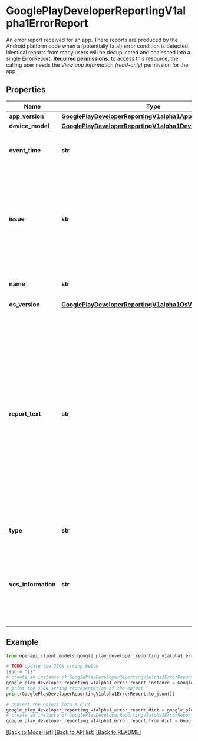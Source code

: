 # GooglePlayDeveloperReportingV1alpha1ErrorReport

An error report received for an app. There reports are produced by the Android platform code when a (potentially fatal) error condition is detected. Identical reports from many users will be deduplicated and coalesced into a single ErrorReport. **Required permissions**: to access this resource, the calling user needs the _View app information (read-only)_ permission for the app.

## Properties

Name | Type | Description | Notes
------------ | ------------- | ------------- | -------------
**app_version** | [**GooglePlayDeveloperReportingV1alpha1AppVersion**](GooglePlayDeveloperReportingV1alpha1AppVersion.md) |  | [optional] 
**device_model** | [**GooglePlayDeveloperReportingV1alpha1DeviceModelSummary**](GooglePlayDeveloperReportingV1alpha1DeviceModelSummary.md) |  | [optional] 
**event_time** | **str** | Start of the hour during which the latest event in this error report occurred. | [optional] 
**issue** | **str** | The issue this report was associated with. **Please note:** this resource is currently in Alpha. There could be changes to the issue grouping that would result in similar but more recent error reports being assigned to a different issue. | [optional] 
**name** | **str** | The resource name of the report. Format: apps/{app}/{report} | [optional] 
**os_version** | [**GooglePlayDeveloperReportingV1alpha1OsVersion**](GooglePlayDeveloperReportingV1alpha1OsVersion.md) |  | [optional] 
**report_text** | **str** | Textual representation of the error report. These textual reports are produced by the platform. The reports are then sanitized and filtered to remove any potentially sensitive information. Although their format is fairly stable, they are not entirely meant for machine consumption and we cannot guarantee that there won&#39;t be subtle changes to the formatting that may break systems trying to parse information out of the reports. | [optional] 
**type** | **str** | Type of the error for which this report was generated. | [optional] 
**vcs_information** | **str** | Version control system information from BUNDLE-METADATA/version-control-info.textproto or META-INF/version-control-info.textproto of the app bundle or APK, respectively. | [optional] 

## Example

```python
from openapi_client.models.google_play_developer_reporting_v1alpha1_error_report import GooglePlayDeveloperReportingV1alpha1ErrorReport

# TODO update the JSON string below
json = "{}"
# create an instance of GooglePlayDeveloperReportingV1alpha1ErrorReport from a JSON string
google_play_developer_reporting_v1alpha1_error_report_instance = GooglePlayDeveloperReportingV1alpha1ErrorReport.from_json(json)
# print the JSON string representation of the object
print(GooglePlayDeveloperReportingV1alpha1ErrorReport.to_json())

# convert the object into a dict
google_play_developer_reporting_v1alpha1_error_report_dict = google_play_developer_reporting_v1alpha1_error_report_instance.to_dict()
# create an instance of GooglePlayDeveloperReportingV1alpha1ErrorReport from a dict
google_play_developer_reporting_v1alpha1_error_report_from_dict = GooglePlayDeveloperReportingV1alpha1ErrorReport.from_dict(google_play_developer_reporting_v1alpha1_error_report_dict)
```
[[Back to Model list]](../README.md#documentation-for-models) [[Back to API list]](../README.md#documentation-for-api-endpoints) [[Back to README]](../README.md)


